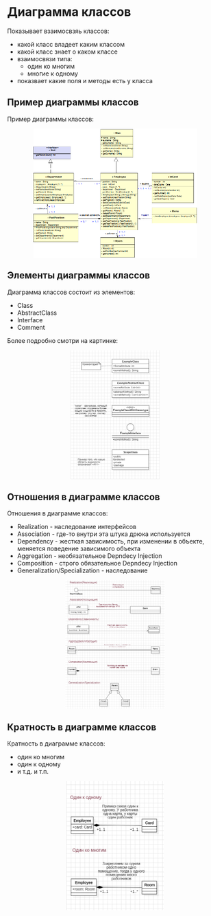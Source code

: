 # Диаграмма классов

Показывает взаимосвзяь классов:

-   какой класс владеет каким классом
-   какой класс знает о каком классе
-   взаимосвязи типа:
    -   один ко многим
    -   многие к одному
-   показвает какие поля и методы есть у класса

## Пример диаграммы классов

Пример диаграммы классов:

<img src="./source/02-ClassDiagram_Example.png" style="display: block; height: 300px; margin: auto;"/>

## Элементы диаграммы классов

Диаграмма классов состоит из элементов:

-   Class
-   AbstractClass
-   Interface
-   Comment

Более подробно смотри на картинке:

<img src="./source/03-ClassDiagram_Elements.png" style="display: block; height: 300px; margin: auto;"/>

## Отношения в диаграмме классов

Отношения в диаграмме классов:

-   Realization - наследование интерфейсов
-   Association - где-то внутри эта штука дрюка используется
-   Dependency - жесткая зависимость, при изменении в объекте, меняется поведение зависимого объекта
-   Aggregation - необязательное Depndecy Injection
-   Composition - строго обязательное Depndecy Injection
-   Generalization/Specialization - наследование

<img src="./source/04-ClassDiagram_Relations.png" style="display: block; height: 300px; margin: auto;"/>

## Кратность в диаграмме классов

Кратность в диаграмме классов:

-   один ко многим
-   один к одному
-   и т.д. и т.п.

<img src="./source/05-ClassDiagram_Multiplicity.png" style="display: block; height: 300px; margin: auto;"/>
